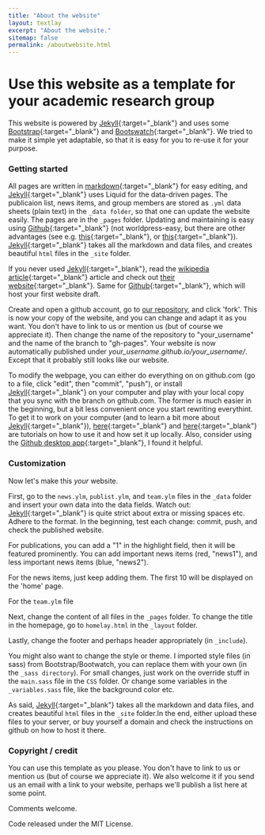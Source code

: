 ```yaml
---
title: "About the website"
layout: textlay
excerpt: "About the website."
sitemap: false
permalink: /aboutwebsite.html
---
```


# Use this website as a template for your academic research group

This website is powered by [Jekyll](https://jekyllrb.com){:target="_blank"} and uses some [Bootstrap](https://www.getbootstrap.com){:target="_blank"} and  [Bootswatch](https://www.bootswatch.com){:target="_blank"}. We tried to make it simple yet adaptable, so that it is easy for you to re-use it for your purpose. 

### Getting started
All pages are written in [markdown](https://github.com/adam-p/markdown-here/wiki/Markdown-Cheatsheet){:target="_blank"} for easy editing, and [Jekyll](https://jekyllrb.com){:target="_blank"} uses Liquid for the data-driven pages. The publicaion list, news items, and group members are stored as `.yml` data sheets (plain text) in the `_data folder`, so that one can update the website easily. The pages are in the `_pages` folder. Updating and maintaining is easy using [Github](https://www.github.com){:target="_blank"} (not worldpress-easy, but there are other advantages (see e.g. [this](https://www.taniarascia.com/make-a-static-website-with-jekyll/){:target="_blank"}, or [this](https://www.webdesignerdepot.com/2015/11/jekyll-against-the-rest-of-the-world/){:target="_blank"}). [Jekyll](https://jekyllrb.com){:target="_blank"} takes all the markdown and data files, and creates beautiful `html` files in the `_site` folder.

If you never used [Jekyll](https://jekyllrb.com){:target="_blank"}, read the [wikipedia article](https://en.wikipedia.org/wiki/Jekyll_(software)){:target="_blank"} article and check out [their website](https://jekyllrb.com){:target="_blank"}. Same for [Github](https://www.github.com){:target="_blank"}, which will host your first website draft. 

Create and open a github account, go to [our repository](https://github.com/allanlab/allanlab), and click 'fork'. This is now your copy of the website, and you can change and adapt it as you want. You don't have to link to us or mention us (but of course we appreciate it). Then change the name of the repository to "your_username" and the name of the branch to "gh-pages".  Your website is now automatically published under *your_username.github.io/your_username/*. Except that it probably still looks like our website. 

To modify the webpage, you can either do everything on on github.com (go to a file, click "edit", then "commit", "push"), or install  [Jekyll](https://jekyllrb.com){:target="_blank"} on your computer and play with your local copy that you sync with the branch on github.com.  The former is much easier in the beginning, but a bit less convenient once you start rewriting everythint. To get it to work on your computer (and to learn a bit more about [Jekyll](https://jekyllrb.com){:target="_blank"}), [here](https://www.taniarascia.com/make-a-static-website-with-jekyll/){:target="_blank"} and [here](https://scotch.io/tutorials/getting-started-with-jekyll-plus-a-free-bootstrap-3-starter-theme){:target="_blank"} are tutorials on how to use it and how set it up locally. Also, consider using the [Github desktop app](https://www.desktop.github.com){:target="_blank"}, I found it helpful.  

### Customization
Now let's make this *your* website. 

First, go to the `news.ylm`, `publist.ylm`, and `team.ylm` files in the `_data` folder and insert your own data into the data fields. Watch out:  [Jekyll](https://jekyllrb.com){:target="_blank"} is quite strict about extra or missing spaces etc. Adhere to the format. In the beginning, test each change: commit, push, and check the published website.

For publications, you can add a "1" in the highlight field, then it will be featured prominently. You can add important  news items (red, "news1"), and less important  news items (blue, "news2").

For the news items, just keep adding them. The first 10 will be displayed on the 'home' page.

For the `team.ylm` file

Next, change the content of all files in the `_pages` folder.  To change the title in the homepage, go to `homelay.html` in the `_layout` folder.

Lastly, change the footer and perhaps header appropriately (in `_include`).

You might also want to change the style or theme. I imported style files (in sass) from Bootstrap/Bootwatch, you can replace them with your own (in the `_sass directory`). For small changes, just work on the override stuff in the `main.sass` file in the `CSS` folder. Or change some variables in the `_variables.sass` file, like the background color etc. 

As said, [Jekyll](https://jekyllrb.com){:target="_blank"} takes all the markdown and data files, and creates beautiful `html` files in the `_site` folder.In the end, either upload these files  to your server, or buy yourself a domain and check the instructions on github on how to host it there.

### Copyright / credit

You can use this template as you please. You don't have to link to us or mention us (but of course we appreciate it). We also welcome it if you send us an email with a link to your website, perhaps we'll publish a list here at some point. 

Comments welcome.

Code released under the MIT License. 



